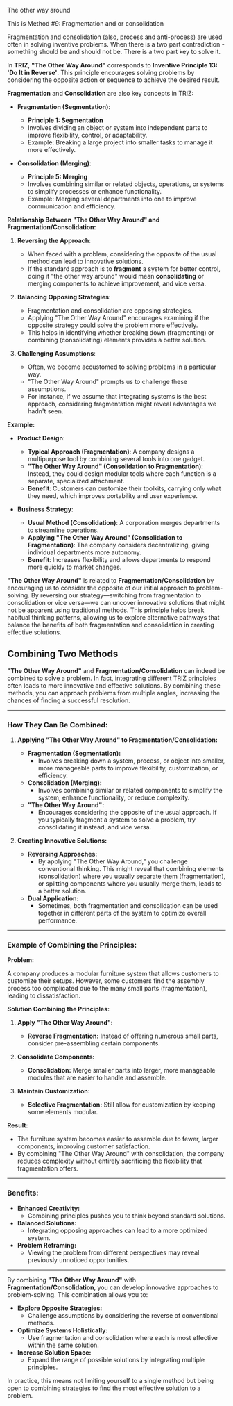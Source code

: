 The other way around

This is Method #9: Fragmentation and or consolidation

Fragmentation and consolidation (also, process and anti-process) are used often in solving inventive problems. When there is a two part contradiction - something should be and should not be. There is a two part key to solve it.

In **TRIZ**, **"The Other Way Around"** corresponds to **Inventive Principle 13: 'Do It in Reverse'**. This principle encourages solving problems by considering the opposite action or sequence to achieve the desired result.

**Fragmentation** and **Consolidation** are also key concepts in TRIZ:

- **Fragmentation (Segmentation)**:
  - **Principle 1: Segmentation**
  - Involves dividing an object or system into independent parts to improve flexibility, control, or adaptability.
  - Example: Breaking a large project into smaller tasks to manage it more effectively.

- **Consolidation (Merging)**:
  - **Principle 5: Merging**
  - Involves combining similar or related objects, operations, or systems to simplify processes or enhance functionality.
  - Example: Merging several departments into one to improve communication and efficiency.

**Relationship Between "The Other Way Around" and Fragmentation/Consolidation:**

1. **Reversing the Approach**:
   - When faced with a problem, considering the opposite of the usual method can lead to innovative solutions.
   - If the standard approach is to **fragment** a system for better control, doing it "the other way around" would mean **consolidating** or merging components to achieve improvement, and vice versa.

2. **Balancing Opposing Strategies**:
   - Fragmentation and consolidation are opposing strategies.
   - Applying "The Other Way Around" encourages examining if the opposite strategy could solve the problem more effectively.
   - This helps in identifying whether breaking down (fragmenting) or combining (consolidating) elements provides a better solution.

3. **Challenging Assumptions**:
   - Often, we become accustomed to solving problems in a particular way.
   - "The Other Way Around" prompts us to challenge these assumptions.
   - For instance, if we assume that integrating systems is the best approach, considering fragmentation might reveal advantages we hadn't seen.

**Example:**

- **Product Design**:
  - **Typical Approach (Fragmentation)**: A company designs a multipurpose tool by combining several tools into one gadget.
  - **"The Other Way Around" (Consolidation to Fragmentation)**: Instead, they could design modular tools where each function is a separate, specialized attachment.
  - **Benefit**: Customers can customize their toolkits, carrying only what they need, which improves portability and user experience.

- **Business Strategy**:
  - **Usual Method (Consolidation)**: A corporation merges departments to streamline operations.
  - **Applying "The Other Way Around" (Consolidation to Fragmentation)**: The company considers decentralizing, giving individual departments more autonomy.
  - **Benefit**: Increases flexibility and allows departments to respond more quickly to market changes.

**"The Other Way Around"** is related to **Fragmentation/Consolidation** by encouraging us to consider the opposite of our initial approach to problem-solving. By reversing our strategy—switching from fragmentation to consolidation or vice versa—we can uncover innovative solutions that might not be apparent using traditional methods. This principle helps break habitual thinking patterns, allowing us to explore alternative pathways that balance the benefits of both fragmentation and consolidation in creating effective solutions.

## Combining Two Methods

**"The Other Way Around"** and **Fragmentation/Consolidation** can indeed be combined to solve a problem. In fact, integrating different TRIZ principles often leads to more innovative and effective solutions. By combining these methods, you can approach problems from multiple angles, increasing the chances of finding a successful resolution.

---

### **How They Can Be Combined:**

1. **Applying "The Other Way Around" to Fragmentation/Consolidation:**

   - **Fragmentation (Segmentation):**
     - Involves breaking down a system, process, or object into smaller, more manageable parts to improve flexibility, customization, or efficiency.
   - **Consolidation (Merging):**
     - Involves combining similar or related components to simplify the system, enhance functionality, or reduce complexity.
   - **"The Other Way Around":**
     - Encourages considering the opposite of the usual approach. If you typically fragment a system to solve a problem, try consolidating it instead, and vice versa.

2. **Creating Innovative Solutions:**

   - **Reversing Approaches:**
     - By applying "The Other Way Around," you challenge conventional thinking. This might reveal that combining elements (consolidation) where you usually separate them (fragmentation), or splitting components where you usually merge them, leads to a better solution.
   - **Dual Application:**
     - Sometimes, both fragmentation and consolidation can be used together in different parts of the system to optimize overall performance.

---

### **Example of Combining the Principles:**

**Problem:**

A company produces a modular furniture system that allows customers to customize their setups. However, some customers find the assembly process too complicated due to the many small parts (fragmentation), leading to dissatisfaction.

**Solution Combining the Principles:**

1. **Apply "The Other Way Around":**

   - **Reverse Fragmentation:** Instead of offering numerous small parts, consider pre-assembling certain components.

2. **Consolidate Components:**

   - **Consolidation:** Merge smaller parts into larger, more manageable modules that are easier to handle and assemble.

3. **Maintain Customization:**

   - **Selective Fragmentation:** Still allow for customization by keeping some elements modular.

**Result:**

- The furniture system becomes easier to assemble due to fewer, larger components, improving customer satisfaction.
- By combining "The Other Way Around" with consolidation, the company reduces complexity without entirely sacrificing the flexibility that fragmentation offers.

---

### **Benefits:**

- **Enhanced Creativity:**
  - Combining principles pushes you to think beyond standard solutions.
- **Balanced Solutions:**
  - Integrating opposing approaches can lead to a more optimized system.
- **Problem Reframing:**
  - Viewing the problem from different perspectives may reveal previously unnoticed opportunities.

---

By combining **"The Other Way Around"** with **Fragmentation/Consolidation**, you can develop innovative approaches to problem-solving. This combination allows you to:

- **Explore Opposite Strategies:**
  - Challenge assumptions by considering the reverse of conventional methods.
- **Optimize Systems Holistically:**
  - Use fragmentation and consolidation where each is most effective within the same solution.
- **Increase Solution Space:**
  - Expand the range of possible solutions by integrating multiple principles.

In practice, this means not limiting yourself to a single method but being open to combining strategies to find the most effective solution to a problem.
